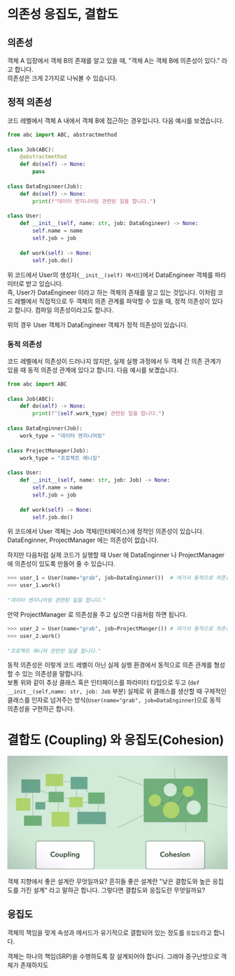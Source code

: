 # 의존성 응집도, 결합도

## 의존성

객체 A 입장에서 객체 B의 존재를 알고 있을 때, "객체 A는 객체 B에 의존성이 있다." 라고 합니다.  
의존성은 크게 2가지로 나눠볼 수 있습니다.

## 정적 의존성

코드 레벨에서 객체 A 내에서 객체 B에 접근하는 경우입니다. 다음 예시를 보겠습니다.

```python
from abc import ABC, abstractmethod

class Job(ABC):
    @abstractmethod
    def do(self) -> None:
        pass

class DataEngineer(Job):
    def do(self) -> None:
        print(f"데이터 엔지니어링 관련된 일을 합니다.")

class User:
    def __init__(self, name: str, job: DataEngineer) -> None:
        self.name = name
        self.job = job

    def work(self) -> None:
        self.job.do()
```

위 코드에서 User의 생성자(`__init__(self) 메서드`)에서 DataEngineer 객체를 파라미터로 받고 있습니다.  
즉, User가 DataEngineer 이라고 하는 객체의 존재를 알고 있는 것입니다. 이처럼 코드 레벨에서 직접적으로 두 객체의 의존 관계를 파악할 수 있을 때, 정적 의존성이 있다고 합니다. 컴파일 의존성이라고도 합니다.

위의 경우 User 객체가 DataEngineer 객체가 정적 의존성이 있습니다.

### 동적 의존성

코드 레벨에서 의존성이 드러나지 않지만, 실제 실행 과정에서 두 객체 간 의존 관계가 있을 때 동적 의존성 관계에 있다고 합니다. 다음 예시를 보곘습니다.

```python
from abc import ABC

class Job(ABC):
    def do(self) -> None:
        print(f"{self.work_type} 관련된 일을 합니다.")

class DataEnginner(Job):
    work_type = "데이터 엔지니어링"

class ProjectManager(Job):
    work_type = "프로젝트 매니징"

class User:
    def __init__(self, name: str, job: Job) -> None:
        self.name = name
        self.job = job

    def work(self) -> None:
        self.job.do()

```

위 코드에서 User 객체는 Job 객체(인터페이스)에 정적인 의존성이 있습니다. DataEnginner, ProjectManager 에는 의존성이 없습니다.

하지만 다음처럼 실제 코드가 실행할 때 User 에 DataEnginner 나 ProjectManager 에 의존성이 있도록 만들어 줄 수 있습니다.

```python
>>> user_1 = User(name="grab", job=DataEnginner())  # 여기서 동적으로 의존성을 만들어줍니다.
>>> user_1.work()

"데이터 엔지니어링 관련된 일을 합니다."
```

만약 ProjectManager 로 의존성을 주고 싶으면 다음처럼 하면 됩니다.

```python
>>> user_2 = User(name="grab", job=ProjectManger()) # 여기서 동적으로 의존성을 만들어줍니다.
>>> user_2.work()

"프로젝트 매니저 관련된 일을 합니다."
```

동적 의존성은 이렇게 코드 레벨이 아닌 실제 실행 환경에서 동적으로 의존 관계를 형성할 수 있는 의존성을 말합니다.  
보통 위와 같이 추상 클래스 혹은 인터페이스를 파라미터 타입으로 두고 (`def __init__(self,name: str, job: Job` 부분) 실제로 위 클래스를 생산할 때 구체적인 클래스를 인자로 넘겨주는 방식(`User(name="grab", job=DataEnginner`)으로 동적 의존성을 구현하곤 합니다.

# 결합도 (Coupling) 와 응집도(Cohesion)

![결합도,응집도](./coupling_cohesion.png)

객체 지향에서 좋은 설계란 무엇일까요? 흔히들 좋은 설계란 "낮은 결합도와 높은 응집도를 가진 설계" 라고 말하곤 합니다. 그렇다면 결합도와 응집도란 무엇일까요?

## 응집도

객체의 책임을 맞게 속성과 메서드가 유기적으로 결합되어 있는 정도를 `응집도`라고 합니다.

객체는 하나의 책임(SRP)을 수행하도록 잘 설계되어야 합니다. 그래야 중구난방으로 객체가 존재하지도
